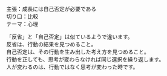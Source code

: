 主張：成長には自己否定が必要である  
切り口：比較  
テーマ：心理  

「反省」と「自己否定」は似ているようで違います。  
反省は、行動の結果を見つめること。  
自己否定は、その行動を生み出した考え方を見つめること。  
行動を正しても、思考が変わらなければ同じ選択を繰り返します。  
人が変わるのは、行動ではなく思考が変わった時です。
